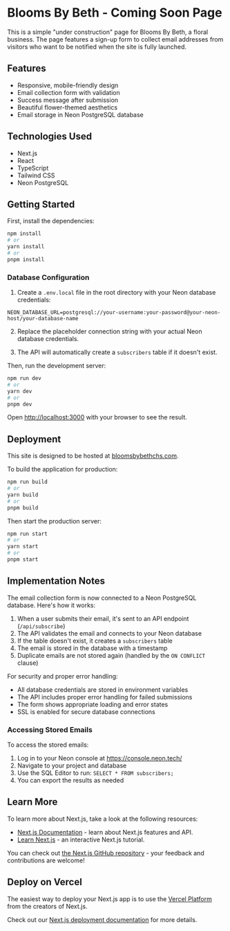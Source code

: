 # Blooms By Beth - Coming Soon Page

This is a simple "under construction" page for Blooms By Beth, a floral business. The page features a sign-up form to collect email addresses from visitors who want to be notified when the site is fully launched.

## Features

- Responsive, mobile-friendly design
- Email collection form with validation
- Success message after submission
- Beautiful flower-themed aesthetics
- Email storage in Neon PostgreSQL database

## Technologies Used

- Next.js
- React
- TypeScript
- Tailwind CSS
- Neon PostgreSQL

## Getting Started

First, install the dependencies:

```bash
npm install
# or
yarn install
# or
pnpm install
```

### Database Configuration

1. Create a `.env.local` file in the root directory with your Neon database credentials:

```
NEON_DATABASE_URL=postgresql://your-username:your-password@your-neon-host/your-database-name
```

2. Replace the placeholder connection string with your actual Neon database credentials.

3. The API will automatically create a `subscribers` table if it doesn't exist.

Then, run the development server:

```bash
npm run dev
# or
yarn dev
# or
pnpm dev
```

Open [http://localhost:3000](http://localhost:3000) with your browser to see the result.

## Deployment

This site is designed to be hosted at [bloomsbybethchs.com](https://bloomsbybethchs.com).

To build the application for production:

```bash
npm run build
# or
yarn build
# or
pnpm build
```

Then start the production server:

```bash
npm run start
# or
yarn start
# or
pnpm start
```

## Implementation Notes

The email collection form is now connected to a Neon PostgreSQL database. Here's how it works:

1. When a user submits their email, it's sent to an API endpoint (`/api/subscribe`)
2. The API validates the email and connects to your Neon database
3. If the table doesn't exist, it creates a `subscribers` table
4. The email is stored in the database with a timestamp
5. Duplicate emails are not stored again (handled by the `ON CONFLICT` clause)

For security and proper error handling:

- All database credentials are stored in environment variables
- The API includes proper error handling for failed submissions
- The form shows appropriate loading and error states
- SSL is enabled for secure database connections

### Accessing Stored Emails

To access the stored emails:

1. Log in to your Neon console at https://console.neon.tech/
2. Navigate to your project and database
3. Use the SQL Editor to run: `SELECT * FROM subscribers;`
4. You can export the results as needed

## Learn More

To learn more about Next.js, take a look at the following resources:

- [Next.js Documentation](https://nextjs.org/docs) - learn about Next.js features and API.
- [Learn Next.js](https://nextjs.org/learn) - an interactive Next.js tutorial.

You can check out [the Next.js GitHub repository](https://github.com/vercel/next.js) - your feedback and contributions are welcome!

## Deploy on Vercel

The easiest way to deploy your Next.js app is to use the [Vercel Platform](https://vercel.com/new?utm_medium=default-template&filter=next.js&utm_source=create-next-app&utm_campaign=create-next-app-readme) from the creators of Next.js.

Check out our [Next.js deployment documentation](https://nextjs.org/docs/app/building-your-application/deploying) for more details.
